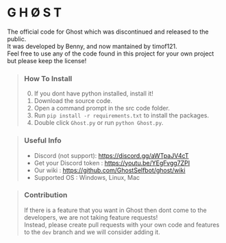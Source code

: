# G H Ø S T

The official code for Ghost which was discontinued and released to the public.  
It was developed by Benny, and now mantained by timof121.  
Feel free to use any of the code found in this project for your own project but please keep the license!

> ### How To Install
> 0. If you dont have python installed, install it!
> 1. Download the source code.
> 2. Open a command prompt in the src code folder.
> 3. Run `pip install -r requirements.txt` to install the packages.
> 4. Double click `Ghost.py` or run `python Ghost.py`.
  
> ### Useful Info  
> - Discord (not support): https://discord.gg/aWTpaJV4cT
> - Get your Discord token : https://youtu.be/YEgFvgg7ZPI  
> - Our wiki : https://github.com/GhostSelfbot/ghost/wiki
> - Supported OS : Windows, Linux, Mac 

> ### Contribution
> If there is a feature that you want in Ghost then dont come to the developers, we are not taking feature requests!  
> Instead, please create pull requests with your own code and features to the `dev` branch and we will consider adding it.
